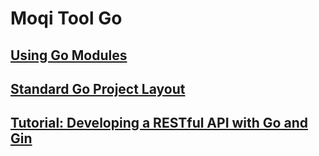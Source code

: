 # Moqi Tool Go

## [Using Go Modules](https://go.dev/blog/using-go-modules)

## [Standard Go Project Layout](https://github.com/golang-standards/project-layout/blob/master/README_zh.md)

## [Tutorial: Developing a RESTful API with Go and Gin](https://golang.org/doc/tutorial/web-service-gin)

